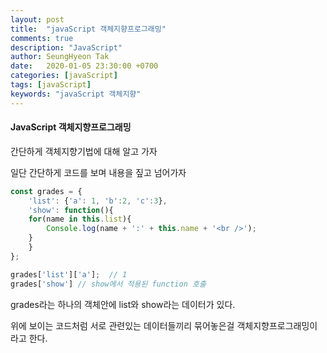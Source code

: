 ```yaml
---
layout: post
title:  "javaScript 객체지향프로그래밍"
comments: true
description: "JavaScript"
author: SeungHyeon Tak
date:   2020-01-05 23:30:00 +0700
categories: [javaScript]
tags: [javaScript]
keywords: "javaScript 객체지향"
---
```

#### JavaScript 객체지향프로그래밍

간단하게 객체지향기법에 대해 알고 가자

일단 간단하게 코드를 보며 내용을 짚고 넘어가자

```javascript
const grades = {
    'list': {'a': 1, 'b':2, 'c':3},
    'show': function(){
	for(name in this.list){
	    Console.log(name + ':' + this.name + '<br />');
	}
    }
};

grades['list']['a'];  // 1
grades['show'] // show에서 적용된 function 호출
```

grades라는 하나의 객체안에 list와 show라는 데이터가 있다.

위에 보이는 코드처럼 서로 관련있는 데이터들끼리 묶어놓은걸 객체지향프로그래밍이라고 한다.
